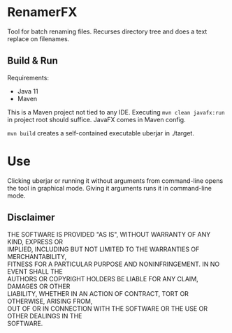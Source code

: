 # RenamerFX  
Tool for batch renaming files. Recurses directory tree and does a text replace on filenames.  

## Build & Run  
Requirements:  
* Java 11  
* Maven  

This is a Maven project not tied to any IDE. Executing `mvn clean javafx:run` in project root should suffice. JavaFX comes in Maven config.  

`mvn build` creates a self-contained executable uberjar in ./target.  

# Use  
Clicking uberjar or running it without arguments from command-line opens the tool in graphical mode. Giving it arguments runs it in command-line mode.  

## Disclaimer  
THE SOFTWARE IS PROVIDED "AS IS", WITHOUT WARRANTY OF ANY KIND, EXPRESS OR  
IMPLIED, INCLUDING BUT NOT LIMITED TO THE WARRANTIES OF MERCHANTABILITY,  
FITNESS FOR A PARTICULAR PURPOSE AND NONINFRINGEMENT. IN NO EVENT SHALL THE  
AUTHORS OR COPYRIGHT HOLDERS BE LIABLE FOR ANY CLAIM, DAMAGES OR OTHER  
LIABILITY, WHETHER IN AN ACTION OF CONTRACT, TORT OR OTHERWISE, ARISING FROM,  
OUT OF OR IN CONNECTION WITH THE SOFTWARE OR THE USE OR OTHER DEALINGS IN THE  
SOFTWARE.  
